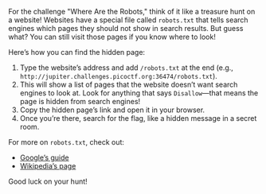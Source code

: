 For the challenge "Where Are the Robots," think of it like a treasure hunt on a website! Websites have a special file called `robots.txt` that tells search engines which pages they should not show in search results. But guess what? You can still visit those pages if you know where to look!

Here’s how you can find the hidden page:

1. Type the website’s address and add `/robots.txt` at the end (e.g., `http://jupiter.challenges.picoctf.org:36474/robots.txt`).
2. This will show a list of pages that the website doesn’t want search engines to look at. Look for anything that says `Disallow`—that means the page is hidden from search engines!
3. Copy the hidden page’s link and open it in your browser.
4. Once you’re there, search for the flag, like a hidden message in a secret room.



For more on `robots.txt`, check out:

- [Google’s guide](https://developers.google.com/search/docs/advanced/robots/intro)
- [Wikipedia’s page](https://en.wikipedia.org/wiki/Robots.txt)

Good luck on your hunt!

